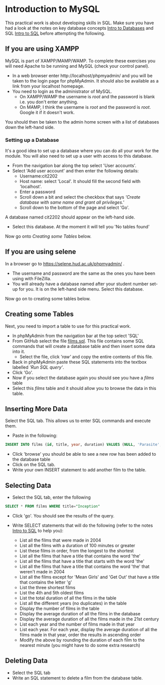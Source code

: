 # Introduction to MySQL
This practical work is about developing skills in SQL. Make sure you have had a look at the notes on key database concepts [Intro to Databases](intro-to-databases.md) and SQL [Intro to SQL](intro-to-sql.md) before attempting the following.

## If you are using XAMPP 
MySQL is part of XAMPP/MAMP/WAMP. To complete these exercises you will need Apache to be running and MySQL (check your control panel).

* In a web browser enter http://localhost/phpmyadmin/ and you will be taken to the login page for phpMyAdmin. It should also be available as a link from your localhost homepage.
* You need to login as the administrator of MySQL.
    * On XAMPP/WAMP the username is *root* and the password is blank i.e. you don't enter anything.
    * On MAMP, I think the username is *root* and the password is *root*. Google it if it doesn't work.  

You should then be taken to the admin home screen with a list of databases down the left-hand side.

### Setting up a Database
It's a good idea to set up a database where you can do all your work for the module. You will also need to set up a user with access to this database.

* From the navigation bar along the top select 'User accounts'.
* Select 'Add user account' and then enter the following details:
    * Username:cit2202
    * Host name: select 'Local'. It should fill the second field with 'localhost'.
    * Enter a password
    * Scroll down a bit and select the checkbox that says *'Create database with same name and grant all privileges.'*
    * Scroll down to the bottom of the page and select 'Go'.

A database named cit2202 should appear on the left-hand side.
* Select this database. At the moment it will tell you 'No tables found'

Now go onto *Creating some Tables* below.

## If you are using selene
In a browser go to https://selene.hud.ac.uk/phpmyadmin/ . 
* The username and password are the same as the ones you have been using with FileZilla. 
* You will already have a database named after your student number set-up for you. It is on the left-hand side menu. Select this database. 

Now go on to creating some tables below.

## Creating some Tables
Next, you need to import a table to use for this practical work.
* In phpMyAdmin from the navigation bar at the top select 'SQL'
* From GitHub select the file [films.sql](films.sql). This file contains some SQL commands that will create a database table and then insert some data into it.
    * Select the file, click *'raw'* and copy the entire contents of this file.
* Back in phpMyAdmin paste these SQL statements into the textbox labelled *'Run SQL query'*.
* Click 'Go'.
* Now if you select the database again you should see you have a *films* table
* Select this *films* table and it should allow you to browse the data in this table.

## Inserting More Data
Select the SQL tab. This allows us to enter SQL commands and execute them.

* Paste in the following:
```SQL
INSERT INTO films (id, title, year, duration) VALUES (NULL, 'Parasite', 2019, 134)
```
* Click 'browse' you should be able to see a new row has been added to the database table
* Click on the SQL tab.
* Write your own INSERT statement to add another film to the table.

## Selecting Data

* Select the SQL tab, enter the following

```SQL
SELECT * FROM films WHERE title="Inception"
```
* Click 'go'. You should see the results of the query.

* Write SELECT statements that will do the following (refer to the notes [Intro to SQL](intro-to-sql.md) to help you):
  * List all the films that were made in 2004
  * List all the films  with a duration of 100 minutes or greater
  * List these films in order, from the longest to the shortest
  * List all the films that have a title that contains the word 'the'
  * List all the films that have a title that starts with the word 'the'
  * List all the films that have a title that contains the word 'the' that weren't made in 2004
  * List all the films except for 'Mean Girls' and 'Get Out' that have a title that contains the letter 'g'
  * List the three shortest films
  * List the 4th and 5th oldest films
  * List the total duration of all the films in the table
  * List all the different years (no duplicates) in the table
  * Display the number of films in the table
  * Display the average duration of all the films in the database
  * Display the average duration of all the films made in the 21st century
  * List each year and the number of films made in that year
  * List each year. For each year, display the average duration of all the films made in that year, order the results in ascending order
  * Modify the above by rounding the duration of each film to the nearest minute (you might have to do some extra research)
    

## Deleting Data
* Select the SQL tab
* Write an SQL statement to delete a film from the database table.
